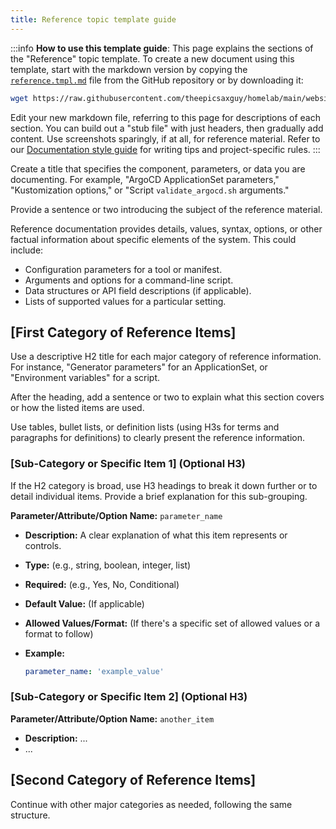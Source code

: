 ```yaml
---
title: Reference topic template guide
---
```


:::info **How to use this template guide**: This page explains the sections of the "Reference" topic template. To create
a new document using this template, start with the markdown version by copying the
[`reference.tmpl.md`](https://github.com/theepicsaxguy/homelab/blob/main/docs/docs/templates/reference.tmpl.md) file
from the GitHub repository or by downloading it:

```bash
wget https://raw.githubusercontent.com/theepicsaxguy/homelab/main/website/docs/writing-documentation/templates/reference.tmpl.md -O your-reference-topic-name.md
```

Edit your new markdown file, referring to this page for descriptions of each section. You can build out a "stub file"
with just headers, then gradually add content. Use screenshots sparingly, if at all, for reference material. Refer to
our [Documentation style guide](../style-guide.mdx) for writing tips and project-specific rules. :::

Create a title that specifies the component, parameters, or data you are documenting. For example, "ArgoCD
ApplicationSet parameters," "Kustomization options," or "Script `validate_argocd.sh` arguments."

Provide a sentence or two introducing the subject of the reference material.

Reference documentation provides details, values, syntax, options, or other factual information about specific elements
of the system. This could include:

- Configuration parameters for a tool or manifest.
- Arguments and options for a command-line script.
- Data structures or API field descriptions (if applicable).
- Lists of supported values for a particular setting.

## [First Category of Reference Items]

Use a descriptive H2 title for each major category of reference information. For instance, "Generator parameters" for an
ApplicationSet, or "Environment variables" for a script.

After the heading, add a sentence or two to explain what this section covers or how the listed items are used.

Use tables, bullet lists, or definition lists (using H3s for terms and paragraphs for definitions) to clearly present
the reference information.

### [Sub-Category or Specific Item 1] (Optional H3)

If the H2 category is broad, use H3 headings to break it down further or to detail individual items. Provide a brief
explanation for this sub-grouping.

**Parameter/Attribute/Option Name:** `parameter_name`

- **Description:** A clear explanation of what this item represents or controls.
- **Type:** (e.g., string, boolean, integer, list)
- **Required:** (e.g., Yes, No, Conditional)
- **Default Value:** (If applicable)
- **Allowed Values/Format:** (If there's a specific set of allowed values or a format to follow)
- **Example:**

  ```yaml
  parameter_name: 'example_value'
  ```

### [Sub-Category or Specific Item 2] (Optional H3)

**Parameter/Attribute/Option Name:** `another_item`

- **Description:** ...
- ...

## [Second Category of Reference Items]

Continue with other major categories as needed, following the same structure.
